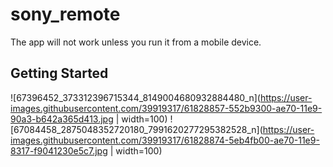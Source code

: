 # sony_remote

The app will not work unless you run it from a mobile device. 

## Getting Started

![67396452_373312396715344_8149004680932884480_n](https://user-images.githubusercontent.com/39919317/61828857-552b9300-ae70-11e9-90a3-b642a365d413.jpg | width=100)
![67084458_2875048352720180_7991620277295382528_n](https://user-images.githubusercontent.com/39919317/61828874-5eb4fb00-ae70-11e9-8317-f9041230e5c7.jpg | width=100)

